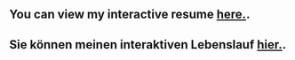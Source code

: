 ## You can view my interactive resume [here.](https://github.com/facebook/create-react-app).
## Sie können meinen interaktiven Lebenslauf [hier.](https://github.com/facebook/create-react-app).

